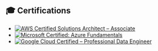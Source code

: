 
## 🎓 Certifications
- [![AWS Certified Solutions Architect – Associate](https://img.shields.io/badge/AWS_Certified_Solutions_Architect_Associate-232F3E?logo=Amazon-AWS)](https://www.your-certificate-link.com)
- [![Microsoft Certified: Azure Fundamentals](https://img.shields.io/badge/Microsoft_Certified_Azure_Fundamentals-0078D4?logo=Microsoft-Azure)](https://www.your-certificate-link.com)
- [![Google Cloud Certified – Professional Data Engineer](https://img.shields.io/badge/Google_Cloud_Professional_Data_Engineer-4285F4?logo=Google-Cloud)](https://www.your-certificate-link.com)


